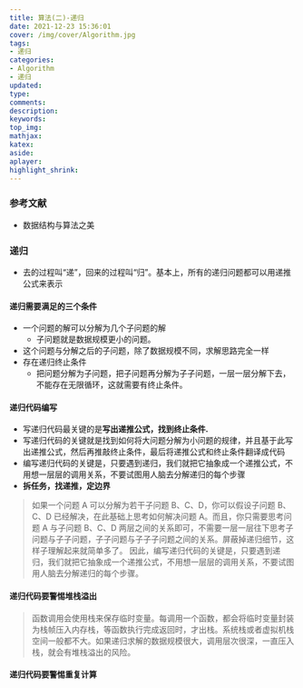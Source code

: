 ```yaml
---
title: 算法(二)-递归
date: 2021-12-23 15:36:01
cover: /img/cover/Algorithm.jpg
tags:
- 递归
categories:
- Algorithm
- 递归
updated:
type:
comments:
description:
keywords:
top_img:
mathjax:
katex:
aside:
aplayer:
highlight_shrink:
---
```


### 参考文献

* 数据结构与算法之美

### 递归

* 去的过程叫“递”，回来的过程叫“归”。基本上，所有的递归问题都可以用递推公式来表示

#### 递归需要满足的三个条件

* 一个问题的解可以分解为几个子问题的解
  * 子问题就是数据规模更小的问题。
* 这个问题与分解之后的子问题，除了数据规模不同，求解思路完全一样
* 存在递归终止条件
  * 把问题分解为子问题，把子问题再分解为子子问题，一层一层分解下去，不能存在无限循环，这就需要有终止条件。

#### 递归代码编写

* 写递归代码最关键的是**写出递推公式，找到终止条件.**
* 写递归代码的关键就是找到如何将大问题分解为小问题的规律，并且基于此写出递推公式，然后再推敲终止条件，最后将递推公式和终止条件翻译成代码
* 编写递归代码的关键是，只要遇到递归，我们就把它抽象成一个递推公式，不用想一层层的调用关系，不要试图用人脑去分解递归的每个步骤
* **拆任务，找递推，定边界**

> 如果一个问题 A 可以分解为若干子问题 B、C、D，你可以假设子问题 B、C、D 已经解决，在此基础上思考如何解决问题 A。而且，你只需要思考问题 A 与子问题 B、C、D 两层之间的关系即可，不需要一层一层往下思考子问题与子子问题，子子问题与子子子问题之间的关系。屏蔽掉递归细节，这样子理解起来就简单多了。 因此，编写递归代码的关键是，只要遇到递归，我们就把它抽象成一个递推公式，不用想一层层的调用关系，不要试图用人脑去分解递归的每个步骤。

#### 递归代码要警惕堆栈溢出

> 函数调用会使用栈来保存临时变量。每调用一个函数，都会将临时变量封装为栈帧压入内存栈，等函数执行完成返回时，才出栈。系统栈或者虚拟机栈空间一般都不大。如果递归求解的数据规模很大，调用层次很深，一直压入栈，就会有堆栈溢出的风险。

#### 递归代码要警惕重复计算
